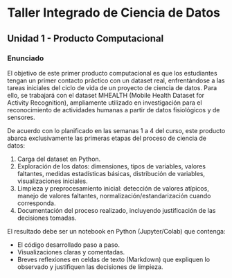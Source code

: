 # Taller Integrado de Ciencia de Datos
## Unidad 1 - Producto Computacional
### Enunciado
El objetivo de este primer producto computacional es que los estudiantes tengan un primer contacto práctico con un dataset real, enfrentándose a las tareas iniciales del ciclo de vida de un proyecto de ciencia de datos. Para ello, se trabajará con el dataset MHEALTH (Mobile Health Dataset for Activity Recognition), ampliamente utilizado en investigación para el reconocimiento de actividades humanas a partir de datos fisiológicos y de sensores.

De acuerdo con lo planificado en las semanas 1 a 4 del curso, este producto abarca exclusivamente las primeras etapas del proceso de ciencia de datos:

1. Carga del dataset en Python.
2. Exploración de los datos: dimensiones, tipos de variables, valores faltantes, medidas estadísticas básicas, distribución de variables, visualizaciones iniciales.
3. Limpieza y preprocesamiento inicial: detección de valores atípicos, manejo de valores faltantes, normalización/estandarización cuando corresponda.
4. Documentación del proceso realizado, incluyendo justificación de las decisiones tomadas.

El resultado debe ser un notebook en Python (Jupyter/Colab) que contenga:
- El código desarrollado paso a paso.
- Visualizaciones claras y comentadas.
- Breves reflexiones en celdas de texto (Markdown) que expliquen lo observado y justifiquen las decisiones de limpieza.


